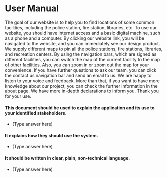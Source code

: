 # User Manual

The goal of our website is to help you to find locations of some common facilities, including the police station, fire station, libraries, etc. To use our website, you should have internet access and a basic digital machine, such as a phone and a computer. By clicking our website link, you will be navigated to the website, and you can immediately see our design product. We supply different maps to pin all the police stations, fire stations, libraries, and recreation centers. By using the navigation bars, which are signed as different facilities, you can switch the map of the current facility to the map of other facilities. Also, you can zoom in or zoom out the map for your convenience. If you have further questions to ask our team, you can click the contact us navigation bar and send an email to us. We are happy to listen to your voice and feedback. More than that, if you want to have more knowledge about our project, you can check the further information in the about page. We have more in-depth declarations to inform you. Thank you for your use. 

#### This document should be used to explain the application and its use to your identified stakeholders.

- (Type answer here)

#### It explains how they should use the system.

- (Type answer here)

#### It should be written in clear, plain, non-technical language.

- (Type answer here)
